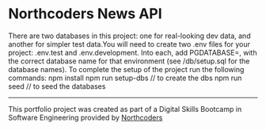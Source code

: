 # Northcoders News API

There are two databases in this project: one for real-looking dev data, and another for simpler test data.You will need to create two .env files for your project: .env.test and .env.development. Into each, add PGDATABASE=, with the correct database name for that environment (see /db/setup.sql for the database names).
To complete the setup of the project run the following commands:
npm install
npm run setup-dbs // to create the dbs
npm run seed // to seed the databases


--- 

This portfolio project was created as part of a Digital Skills Bootcamp in Software Engineering provided by [Northcoders](https://northcoders.com/)
